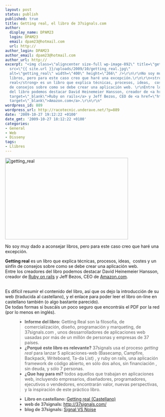 ```yaml
---
layout: post
status: publish
published: true
title: Getting real, el libro de 37signals.com
author:
  display_name: DPAM23
  login: DPAM23
  email: dpam23@hotmail.com
  url: http://
author_login: DPAM23
author_email: dpam23@hotmail.com
author_url: http://
excerpt: "<img class=\"aligncenter size-full wp-image-892\" title=\"getting_real\"
  src=\"{{ site.url }}/uploads/2009/10/getting_real.jpg\"
  alt=\"getting_real\" width=\"400\" height=\"266\" />\r\n\r\nNo soy muy dado a aconsejar
  libros, pero para este caso creo que haré una excepción.\r\n\r\n<strong>Getting
  real</strong> es un libro que explica técnicas, procesos, ideas,  costes y un sinfín
  de consejos sobre como se debe crear una aplicación web. \r\nEntre los creadores
  del libro podemos destacar David Heinemeier Hansson, creador de <a href=\"http://es.wikipedia.org/wiki/Ruby_on_Rails\"
  target=\"_blank\">Ruby on rails</a> y Jeff Bezos, CEO de <a href=\"http://www.amazon.com/\"
  target=\"_blank\">Amazon.com</a>.\r\n\r\n"
wordpress_id: 889
wordpress_url: http://racotecnic.underave.net/?p=889
date: '2009-10-27 19:12:22 +0100'
date_gmt: '2009-10-27 18:12:22 +0100'
categories:
- General
- Web
- Disseny
tags:
- Llibres
---
```


<img class="aligncenter size-full wp-image-892" title="getting_real" src="{{ site.url }}/uploads/2009/10/getting_real.jpg" alt="getting_real" width="400" height="266" />

No soy muy dado a aconsejar libros, pero para este caso creo que haré una excepción.

<strong>Getting real</strong> es un libro que explica técnicas, procesos, ideas,  costes y un sinfín de consejos sobre como se debe crear una aplicación web.<br />
Entre los creadores del libro podemos destacar David Heinemeier Hansson, creador de <a href="http://es.wikipedia.org/wiki/Ruby_on_Rails" target="_blank">Ruby on rails</a> y Jeff Bezos, CEO de <a href="http://www.amazon.com/" target="_blank">Amazon.com</a>.

<a id="more"></a><a id="more-889"></a><br />
Es difícil resumir el contenido del libro, así que os dejo la introducción de su web (traducida al castellano), y el enlace para poder leer el libro on-line en castellano también (o algo bastante parecido).<br />
De todas formas si buscáis un poco seguro que encontráis el PDF por la red (por lo menos en inglés).

<ul>
<blockquote>
<li> <strong>Informe del libro:</strong> Getting Real son la filosofia, de comercialización, diseño, programación y marqueting, de 37signals.com , unos dessarrolladores de aplicaciones web uasadas por más de un millón de personas y empresas de 37 países.</li>
<li><strong>¿Porqué este libro es relevante?</strong> 37signals usa el proceso <em>getting real</em> para lanzar 5 aplicaciones-web (Basecamp, Campfire, Backpack, Writeboard, Ta-da List) , y ruby on rails, una aplicación framework de código abierto, en sólo dos años, sin financiación , sin deuda, y sólo 7 personas.</li>
<li><strong>¿Que hay para mí?</strong> todos aquellos que trabajan en aplicaciones web, incluyendo empresarios, diseñadores, programadores, ejecutivos o vendedores, encontrarán valor, nuevas perspectivas, y la inspiración de este práctico libro.</li>
</blockquote>
</ul>

<ul>
<blockquote>
<li><strong>Libro en castellano: </strong><a href="http://gettingreal.37signals.com/GR_esp.php" target="_blank" rel="nofollow">Getting real (Castellano)</a></li>
<li><strong>web de 37signals: </strong><a href="http://37signals.com/" target="_blank" rel="nofollow">http://37signals.com/</a></li>
<li><strong>blog de 37signals: </strong><a href="http://37signals.com/svn/" target="_blank" rel="nofollow">Signal VS Noise</a></li>
</blockquote>
</ul>

